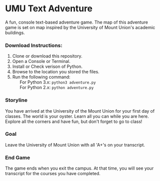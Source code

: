 # UMU Text Adventure
A fun, console text-based adventure game. The map of this adventure game is set on map inspired by the University of Mount Union's academic buildings.

### Download Instructions:
1) Clone or download this repository.
2) Open a Console or Terminal.
3) Install or Check verison of Python.
4) Browse to the location you stored the files.
5) Run the following command: <br>
&nbsp;&nbsp;&nbsp;&nbsp;&nbsp;&nbsp;For Python 3.x: `python3 adventure.py`<br>
&nbsp;&nbsp;&nbsp;&nbsp;&nbsp;&nbsp;For Python 2.x: `python adventure.py`


### Storyline
You have arrived at the University of the Mount Union for your first day of classes. The world is your oyster. Learn all you can while you are here. Explore all the corners and have fun, but don't forget to go to class!


### Goal
Leave the University of Mount Union with all 'A+'s on your transcript. 

### End Game
The game ends when you exit the campus. At that time, you will see your transcript for the courses you have completed.
